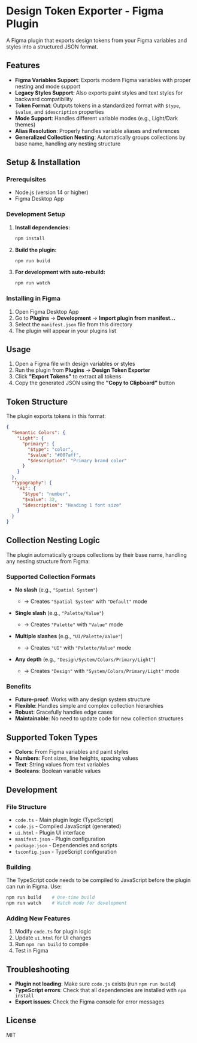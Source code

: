 # Design Token Exporter - Figma Plugin

A Figma plugin that exports design tokens from your Figma variables and styles into a structured JSON format.

## Features

- **Figma Variables Support**: Exports modern Figma variables with proper nesting and mode support
- **Legacy Styles Support**: Also exports paint styles and text styles for backward compatibility
- **Token Format**: Outputs tokens in a standardized format with `$type`, `$value`, and `$description` properties
- **Mode Support**: Handles different variable modes (e.g., Light/Dark themes)
- **Alias Resolution**: Properly handles variable aliases and references
- **Generalized Collection Nesting**: Automatically groups collections by base name, handling any nesting structure

## Setup & Installation

### Prerequisites
- Node.js (version 14 or higher)
- Figma Desktop App

### Development Setup

1. **Install dependencies:**
   ```bash
   npm install
   ```

2. **Build the plugin:**
   ```bash
   npm run build
   ```

3. **For development with auto-rebuild:**
   ```bash
   npm run watch
   ```

### Installing in Figma

1. Open Figma Desktop App
2. Go to **Plugins** → **Development** → **Import plugin from manifest...**
3. Select the `manifest.json` file from this directory
4. The plugin will appear in your plugins list

## Usage

1. Open a Figma file with design variables or styles
2. Run the plugin from **Plugins** → **Design Token Exporter**
3. Click **"Export Tokens"** to extract all tokens
4. Copy the generated JSON using the **"Copy to Clipboard"** button

## Token Structure

The plugin exports tokens in this format:

```json
{
  "Semantic Colors": {
    "Light": {
      "primary": {
        "$type": "color",
        "$value": "#007aff",
        "$description": "Primary brand color"
      }
    }
  },
  "Typography": {
    "H1": {
      "$type": "number",
      "$value": 32,
      "$description": "Heading 1 font size"
    }
  }
}
```

## Collection Nesting Logic

The plugin automatically groups collections by their base name, handling any nesting structure from Figma:

### Supported Collection Formats

- **No slash** (e.g., `"Spatial System"`)
  - → Creates `"Spatial System"` with `"Default"` mode

- **Single slash** (e.g., `"Palette/Value"`)
  - → Creates `"Palette"` with `"Value"` mode

- **Multiple slashes** (e.g., `"UI/Palette/Value"`)
  - → Creates `"UI"` with `"Palette/Value"` mode

- **Any depth** (e.g., `"Design/System/Colors/Primary/Light"`)
  - → Creates `"Design"` with `"System/Colors/Primary/Light"` mode

### Benefits

- **Future-proof**: Works with any design system structure
- **Flexible**: Handles simple and complex collection hierarchies
- **Robust**: Gracefully handles edge cases
- **Maintainable**: No need to update code for new collection structures

## Supported Token Types

- **Colors**: From Figma variables and paint styles
- **Numbers**: Font sizes, line heights, spacing values
- **Text**: String values from text variables
- **Booleans**: Boolean variable values

## Development

### File Structure
- `code.ts` - Main plugin logic (TypeScript)
- `code.js` - Compiled JavaScript (generated)
- `ui.html` - Plugin UI interface
- `manifest.json` - Plugin configuration
- `package.json` - Dependencies and scripts
- `tsconfig.json` - TypeScript configuration

### Building
The TypeScript code needs to be compiled to JavaScript before the plugin can run in Figma. Use:

```bash
npm run build    # One-time build
npm run watch    # Watch mode for development
```

### Adding New Features
1. Modify `code.ts` for plugin logic
2. Update `ui.html` for UI changes
3. Run `npm run build` to compile
4. Test in Figma

## Troubleshooting

- **Plugin not loading**: Make sure `code.js` exists (run `npm run build`)
- **TypeScript errors**: Check that all dependencies are installed with `npm install`
- **Export issues**: Check the Figma console for error messages

## License

MIT


